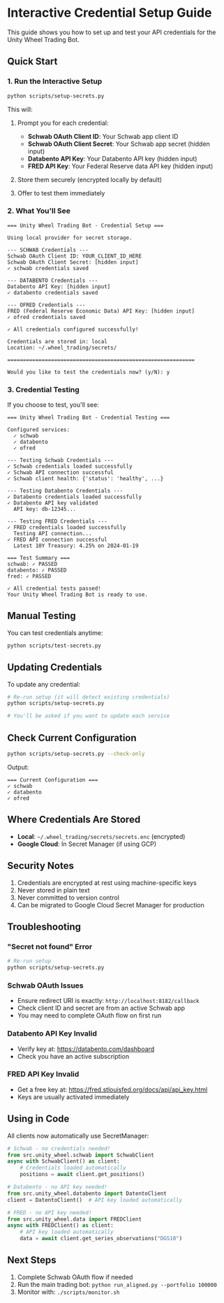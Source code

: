 # Interactive Credential Setup Guide

This guide shows you how to set up and test your API credentials for the Unity Wheel Trading Bot.

## Quick Start

### 1. Run the Interactive Setup

```bash
python scripts/setup-secrets.py
```

This will:
1. Prompt you for each credential:
   - **Schwab OAuth Client ID**: Your Schwab app client ID
   - **Schwab OAuth Client Secret**: Your Schwab app secret (hidden input)
   - **Databento API Key**: Your Databento API key (hidden input)
   - **FRED API Key**: Your Federal Reserve data API key (hidden input)

2. Store them securely (encrypted locally by default)
3. Offer to test them immediately

### 2. What You'll See

```
=== Unity Wheel Trading Bot - Credential Setup ===

Using local provider for secret storage.

--- SCHWAB Credentials ---
Schwab OAuth Client ID: YOUR_CLIENT_ID_HERE
Schwab OAuth Client Secret: [hidden input]
✓ schwab credentials saved

--- DATABENTO Credentials ---
Databento API Key: [hidden input]
✓ databento credentials saved

--- OFRED Credentials ---
FRED (Federal Reserve Economic Data) API Key: [hidden input]
✓ ofred credentials saved

✓ All credentials configured successfully!

Credentials are stored in: local
Location: ~/.wheel_trading/secrets/

============================================================

Would you like to test the credentials now? (y/N): y
```

### 3. Credential Testing

If you choose to test, you'll see:

```
=== Unity Wheel Trading Bot - Credential Testing ===

Configured services:
  ✓ schwab
  ✓ databento
  ✓ ofred

--- Testing Schwab Credentials ---
✓ Schwab credentials loaded successfully
✓ Schwab API connection successful
✓ Schwab client health: {'status': 'healthy', ...}

--- Testing Databento Credentials ---
✓ Databento credentials loaded successfully
✓ Databento API key validated
  API key: db-12345...

--- Testing FRED Credentials ---
✓ FRED credentials loaded successfully
  Testing API connection...
✓ FRED API connection successful
  Latest 10Y Treasury: 4.25% on 2024-01-19

=== Test Summary ===
schwab: ✓ PASSED
databento: ✓ PASSED
fred: ✓ PASSED

✓ All credential tests passed!
Your Unity Wheel Trading Bot is ready to use.
```

## Manual Testing

You can test credentials anytime:

```bash
python scripts/test-secrets.py
```

## Updating Credentials

To update any credential:

```bash
# Re-run setup (it will detect existing credentials)
python scripts/setup-secrets.py

# You'll be asked if you want to update each service
```

## Check Current Configuration

```bash
python scripts/setup-secrets.py --check-only
```

Output:
```
=== Current Configuration ===
✓ schwab
✓ databento
✓ ofred
```

## Where Credentials Are Stored

- **Local**: `~/.wheel_trading/secrets/secrets.enc` (encrypted)
- **Google Cloud**: In Secret Manager (if using GCP)

## Security Notes

1. Credentials are encrypted at rest using machine-specific keys
2. Never stored in plain text
3. Never committed to version control
4. Can be migrated to Google Cloud Secret Manager for production

## Troubleshooting

### "Secret not found" Error
```bash
# Re-run setup
python scripts/setup-secrets.py
```

### Schwab OAuth Issues
- Ensure redirect URI is exactly: `http://localhost:8182/callback`
- Check client ID and secret are from an active Schwab app
- You may need to complete OAuth flow on first run

### Databento API Key Invalid
- Verify key at: https://databento.com/dashboard
- Check you have an active subscription

### FRED API Key Invalid
- Get a free key at: https://fred.stlouisfed.org/docs/api/api_key.html
- Keys are usually activated immediately

## Using in Code

All clients now automatically use SecretManager:

```python
# Schwab - no credentials needed!
from src.unity_wheel.schwab import SchwabClient
async with SchwabClient() as client:
    # Credentials loaded automatically
    positions = await client.get_positions()

# Databento - no API key needed!
from src.unity_wheel.databento import DatentoClient
client = DatentoClient()  # API key loaded automatically

# FRED - no API key needed!
from src.unity_wheel.data import FREDClient
async with FREDClient() as client:
    # API key loaded automatically
    data = await client.get_series_observations("DGS10")
```

## Next Steps

1. Complete Schwab OAuth flow if needed
2. Run the main trading bot: `python run_aligned.py --portfolio 100000`
3. Monitor with: `./scripts/monitor.sh`